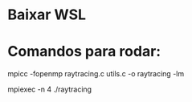 # Baixar WSL

# Comandos para rodar:
mpicc -fopenmp raytracing.c utils.c -o raytracing -lm

mpiexec -n 4 ./raytracing
